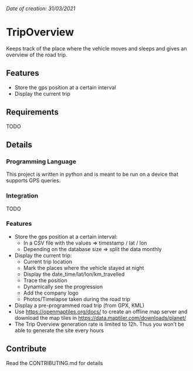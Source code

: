*Date of creation: 31/03/2021*

# TripOverview
Keeps track of the place where the vehicle moves and sleeps and gives an overview of the road trip.

## Features
- Store the gps position at a certain interval
- Display the current trip

## Requirements
TODO

## Details
### Programming Language
This project is written in python and is meant to be run on a device that supports GPS queries.

### Integration
TODO

### Features
- Store the gps position at a certain interval: 
  - In a CSV file with the values => timestamp / lat / lon
  - Depending on the database size => split the data monthly
- Display the current trip:
  - Current trip location
  - Mark the places where the vehicle stayed at night
  - Display the date_time/lat/lon/km_travelled
  - Trace the position
  - Dynamically see the progression
  - Add the company logo
  - Photos/Timelapse taken during the road trip
- Display a pre-programmed road trip (from GPX, KML)
- Use https://openmaptiles.org/docs/ to create an offline map server and download the map tiles in https://data.maptiler.com/downloads/planet/
- The Trip Overview generation rate is limited to 12h. Thus you won’t be able to generate the site every hours

## Contribute
Read the CONTRIBUTING.md for details
